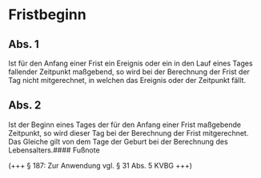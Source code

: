 # Fristbeginn



## Abs. 1

 Ist für den Anfang einer Frist ein Ereignis oder ein in den Lauf eines Tages fallender Zeitpunkt maßgebend, so wird bei der Berechnung der Frist der Tag nicht mitgerechnet, in welchen das Ereignis oder der Zeitpunkt fällt.

## Abs. 2

 Ist der Beginn eines Tages der für den Anfang einer Frist maßgebende Zeitpunkt, so wird dieser Tag bei der Berechnung der Frist mitgerechnet. Das Gleiche gilt von dem Tage der Geburt bei der Berechnung des Lebensalters.#### Fußnote

(+++ § 187: Zur Anwendung vgl. § 31 Abs. 5 KVBG +++) 

